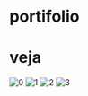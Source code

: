 # portifolio
# veja
![0](https://user-images.githubusercontent.com/25473299/142777550-05dcce39-f679-4e08-9143-502fbc0edd8f.jpg)
![1](https://user-images.githubusercontent.com/25473299/142777559-314a8bcd-0956-4450-94b3-d849971b4a93.jpg)
![2](https://user-images.githubusercontent.com/25473299/142777560-9439d7e1-4031-4d25-9598-90988befe005.jpg)
![3](https://user-images.githubusercontent.com/25473299/142777562-4c417507-55a0-4eb8-9690-494e6a33066b.jpg)
